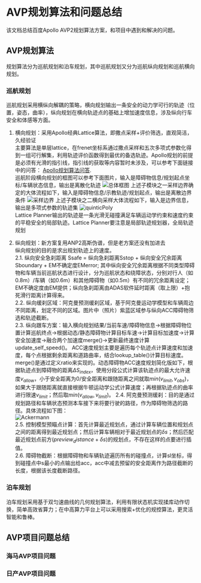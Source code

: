 # AVP规划算法和问题总结
该文档总结百度Apollo AVP2规划算法方案，和项目中遇到和解决的问题。

## AVP规划算法
规划算法分为巡航规划和泊车规划，其中巡航规划又分为巡航纵向规划和巡航横向规划。

### 巡航规划
巡航规划采用横纵向解耦的策略，横向规划输出一条安全的动力学可行的轨迹（位置，姿态，曲率），纵向规划在横向轨迹点的基础上增加速度信息，涉及纵向行车安全和体感等方面。
1. 横向规划：采用Apollo经典Lattice算法，即撒点采样+评价筛选，直观简洁，久经验证  
主要算法是单层lattice，在frenet坐标系通过撒点采样和五次多项式参数化得到一组可行解集，利用轨迹评价函数得到最优的备选轨迹。Apollo规划的前提是必须有光滑的指引线，指引线的获取等内容暂时未涉及，可以参考下面链接中的问答：
[Apollo规划算法问答](https://zhuanlan.zhihu.com/p/69878689).  
巡航阶段横向规划的框图可以参考下面图片，输入是障碍物信息/规划起点坐标/车辆状态信息，输出是离散化轨迹
![总体框图](../img/avp_cruise_lateral_planning.png)
上述子模块之一采样边界确定的大体流程如下，输入是障碍物信息/示教轨迹/规划起点，输出是离散边界条件
![采样边界](../img/sampling_boundary.png)
上述子模块之二横向采样大体流程如下，输入是边界信息，输出是多项式参数的轨迹集
![quinticPoly](../img/quinticPolynomial.png)  
Lattice Planner输出的轨迹是一条光滑无碰撞满足车辆运动学约束和速度约束的平稳安全的局部轨迹。Lattice Planner要注意是局部轨迹规划器，全局轨迹规划  

2. 纵向规划：新方案复用ANP2高斯伪谱，但是老方案还没有加进去   
纵向规划的目的是求出规划轨迹上的速度。  
    2.1. 纵向安全急刹距离 Ssafe = 纵向急刹距离Sstop + 纵向安全冗余距离Sboundary + EM不确定度EMerror; 其中纵向安全冗余距离根据不同类型障碍物和车辆当前巡航状态进行设计，分为巡航状态和绕障状态，分别对行人（如0.8m）/车辆（如0.6m）和其他障碍物（如0.5m）有不同的冗余距离设定；EM不确定度由EM提供；纵向急刹距离由ADAS软件延时距离（取上限）+抱死滑行距离计算得来。  
    2.2. 纵向缓刹区域：阿克曼预测缓刹区域，基于阿克曼运动学模型和车辆周边不同距离，划定不同的区域。图片中（照片）紫蓝区域参与纵向ACC障碍物筛选和轨迹截断。  
    2.3. 纵向跟车方案：输入横向规划结果/当前车速/障碍物信息->根据障碍物位置计算巡航终点->根据动态/静态障碍物计算目标车速->计算目标加速度->计算安全加速度->融合两个加速度merge()->更新最终速度计算update_self_speed()。 ACC速度规划主要是遍历每个轨迹点计算速度和加速度，每个点根据剩余距离和道路曲率，结合lookup_table()计算目标速度。merge()是通过定义ratio来实现的。动态障碍物ACC速度规划简化版如下，根据轨迹点到障碍物的距离$\Delta S_{index}$，使用分段公式计算该轨迹点的最大允许速度$v_{allow}$，小于安全距离为0/安全距离和跟随距离之间就取$min(v_{limit}, v_{obs})$，如果大于跟随距离就直接根据牛顿运动学公式计算速度；再根据轨迹点的曲率进行限速$v_{limit}$；然后取$min(v_{allow}, v_{limit})$。
    2.4. 阿克曼预测缓刹：目的是通过规划路径和车辆状态预测本车接下来将要行驶的路径，作为障碍物筛选的路径。具体流程如下图：  
    ![Ackermann](../img/Ackermann_trajectory.png)   
    2.5. 控制模型预瞄点计算：首先计算最近规划点，通过计算车辆位置和规划点之间的距离得到最近规划点；然后计算车辆相对于最近规划点的$\delta s$；然后匹配最近规划点前方$(preview_distance + \delta s)$的规划点，不存在这样的点要进行插值。  
    2.6. 障碍物截断：根据障碍物和车辆轨迹遍历所有的碰撞点，计算sl坐标，得到碰撞点中s最小的点输出给acc，acc中减去预留的安全距离作为路径截断的长度，根据该长度截断路径。



### 泊车规划
泊车规划采用基于双匀速曲线的几何规划算法，利用有限状态机实现揉库动作切换，简单高效省算力；在中高算力平台上可以采用搜索+优化的规控算法，更灵活智能和鲁棒。

## AVP项目问题总结

### 海马AVP项目问题

### 日产AVP项目问题